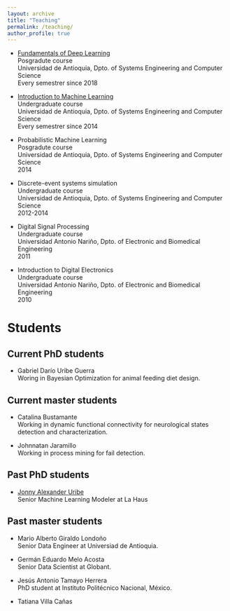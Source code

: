 ```yaml
---
layout: archive
title: "Teaching"
permalink: /teaching/
author_profile: true
---
```


- [Fundamentals of Deep Learning](https://rramosp.github.io/2021.deeplearning/intro.html)\
Posgradute course\
Universidad de Antioquia, Dpto. of Systems Engineering and Computer Science\
Every semestrer since 2018

- [Introduction to Machine Learning](https://jdariasl.github.io/ML_2020/intro.html)\
Undergraduate course\
Universidad de Antioquia, Dpto. of Systems Engineering and Computer Science\
Every semestrer since 2014

- Probabilistic Machine Learning\
Posgradute course\
Universidad de Antioquia, Dpto. of Systems Engineering and Computer Science\
2014

- Discrete-event systems simulation\
Undergraduate course\
Universidad de Antioquia, Dpto. of Systems Engineering and Computer Science\
2012-2014

- Digital Signal Processing\
Undergraduate course\
Universidad Antonio Nariño, Dpto. of Electronic and Biomedical Engineering\
2011

- Introduction to Digital Electronics\
Undergraduate course\
Universidad Antonio Nariño, Dpto. of Electronic and Biomedical Engineering\
2010


Students
====


Current PhD students
----

- Gabriel Darío Uribe Guerra\
Woring in Bayesian Optimization for animal feeding diet design.


Current master students
----

- Catalina Bustamante\
Working in dynamic functional connectivity for neurological states detection and characterization.

- Johnnatan Jaramillo\
Working in process mining for fail detection.


Past PhD students
----

- [Jonny Alexander Uribe](https://co.linkedin.com/in/jonny-alexander-uribe)\
Senior Machine Learning Modeler at La Haus


Past master students
----

- Mario Alberto Giraldo Londoño\
Senior Data Engineer at Universiad de Antioquia.

- Germán Eduardo Melo Acosta\
Senior Data Scientist at Globant.

- Jesús Antonio Tamayo Herrera\
PhD student at Instituto Politécnico Nacional, México.

- Tatiana Villa Cañas
